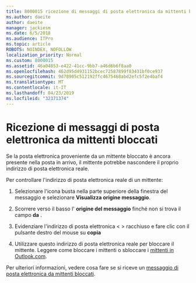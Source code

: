 ```yaml
---
title: 8000015 ricezione di messaggi di posta elettronica da mittenti bloccati in Outlook.com
ms.author: daeite
author: daeite
manager: jackiesm
ms.date: 6/5/2018
ms.audience: ITPro
ms.topic: article
ROBOTS: NOINDEX, NOFOLLOW
localization_priority: Normal
ms.custom: 8000015
ms.assetid: 46a04853-e422-41cc-9bb7-a46d6b6f8aa0
ms.openlocfilehash: 462d95d4931152bcec72587899f83431bf0ce937
ms.sourcegitcommit: 9d78905c512192ffc4675468abd2efc5f2e4baf4
ms.translationtype: MT
ms.contentlocale: it-IT
ms.lasthandoff: 04/23/2019
ms.locfileid: "32371374"
---
```

# <a name="receiving-email-from-blocked-senders"></a>Ricezione di messaggi di posta elettronica da mittenti bloccati

Se la posta elettronica proveniente da un mittente bloccato è ancora presente nella posta in arrivo, il mittente potrebbe nascondere il proprio indirizzo di posta elettronica reale.
  
Per controllare l'indirizzo di posta elettronica reale di un mittente:
  
1. Selezionare l'icona busta nella parte superiore della finestra del messaggio e selezionare **Visualizza origine messaggio**.
    
2. Scorrere verso il basso l' **origine del messaggio** finché non si trova il campo **da** . 
    
3. Evidenziare l'indirizzo di posta elettronica \< \> racchiuso e fare clic con il pulsante destro del mouse su **copia**
    
4. Utilizzare questo indirizzo di posta elettronica reale per bloccare il mittente. Leggere come bloccare i mittenti o sbloccare i [mittenti in Outlook.com](https://support.office.com/article/afba1c94-77bb-4f50-8b85-057cf52f4d5e.aspx).
    
Per ulteriori informazioni, vedere cosa fare se si riceve un [messaggio di posta elettronica da mittenti bloccati](https://go.microsoft.com/fwlink/p/?linkid=2002011&amp;clcid=0x409).
  

